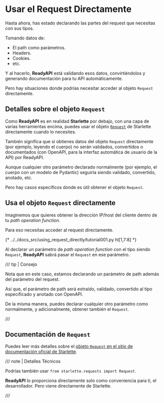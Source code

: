 # Usar el Request Directamente

Hasta ahora, has estado declarando las partes del request que necesitas con sus tipos.

Tomando datos de:

* El path como parámetros.
* Headers.
* Cookies.
* etc.

Y al hacerlo, **ReadyAPI** está validando esos datos, convirtiéndolos y generando documentación para tu API automáticamente.

Pero hay situaciones donde podrías necesitar acceder al objeto `Request` directamente.

## Detalles sobre el objeto `Request`

Como **ReadyAPI** es en realidad **Starlette** por debajo, con una capa de varias herramientas encima, puedes usar el objeto <a href="https://www.starlette.io/requests/" class="external-link" target="_blank">`Request`</a> de Starlette directamente cuando lo necesites.

También significa que si obtienes datos del objeto `Request` directamente (por ejemplo, leyendo el cuerpo) no serán validados, convertidos o documentados (con OpenAPI, para la interfaz automática de usuario de la API) por ReadyAPI.

Aunque cualquier otro parámetro declarado normalmente (por ejemplo, el cuerpo con un modelo de Pydantic) seguiría siendo validado, convertido, anotado, etc.

Pero hay casos específicos donde es útil obtener el objeto `Request`.

## Usa el objeto `Request` directamente

Imaginemos que quieres obtener la dirección IP/host del cliente dentro de tu *path operation function*.

Para eso necesitas acceder al request directamente.

{* ../../docs_src/using_request_directly/tutorial001.py hl[1,7:8] *}

Al declarar un parámetro de *path operation function* con el tipo siendo `Request`, **ReadyAPI** sabrá pasar el `Request` en ese parámetro.

/// tip | Consejo

Nota que en este caso, estamos declarando un parámetro de path además del parámetro del request.

Así que, el parámetro de path será extraído, validado, convertido al tipo especificado y anotado con OpenAPI.

De la misma manera, puedes declarar cualquier otro parámetro como normalmente, y adicionalmente, obtener también el `Request`.

///

## Documentación de `Request`

Puedes leer más detalles sobre el <a href="https://www.starlette.io/requests/" class="external-link" target="_blank">objeto `Request` en el sitio de documentación oficial de Starlette</a>.

/// note | Detalles Técnicos

Podrías también usar `from starlette.requests import Request`.

**ReadyAPI** lo proporciona directamente solo como conveniencia para ti, el desarrollador. Pero viene directamente de Starlette.

///

